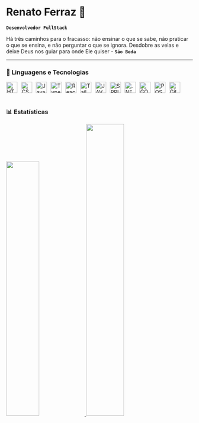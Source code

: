 # Renato Ferraz  🦈
**`Desenvolvedor FullStack`**

Há três caminhos para o fracasso: não ensinar o que se sabe, não praticar o que se ensina, e não perguntar o que se ignora. Desdobre as velas e deixe Deus nos guiar para onde Ele quiser - **`São Beda`**

---

### 🤖 Linguagens e Tecnologias

<div style="display: flex; flex-wrap: wrap;">
  <img 
      alt="HTML"
      title="HTML" 
      width="30px" 
      style="padding-right: 10px;" 
      src="https://cdn.jsdelivr.net/gh/devicons/devicon@latest/icons/html5/html5-original.svg" 
  />
  <img 
      alt="CSS" 
      title="CSS"
      width="30px" 
      style="padding-right: 10px;" 
      src="https://cdn.jsdelivr.net/gh/devicons/devicon@latest/icons/css3/css3-original.svg" 
  />
  <img 
      alt="JavaScript" 
      title="JavaScript"
      width="30px" 
      style="padding-right: 10px;" 
      src="https://cdn.jsdelivr.net/gh/devicons/devicon@latest/icons/javascript/javascript-original.svg" 
  />
  <img 
      alt="TypeScript"
      title="TypeScript" 
      width="30px" 
      style="padding-right: 10px;" 
      src="https://cdn.jsdelivr.net/gh/devicons/devicon@latest/icons/typescript/typescript-original.svg" 
  />
  <img 
      alt="React"
      title="React" 
      width="30px" 
      style="padding-right: 10px;" 
      src="https://cdn.jsdelivr.net/gh/devicons/devicon@latest/icons/react/react-original.svg" 
  />
  <img 
      alt="Tailwind" 
      title="Tailwind"
      width="30px" 
      style="padding-right: 10px;" 
      src="https://cdn.jsdelivr.net/gh/devicons/devicon@latest/icons/tailwindcss/tailwindcss-original.svg" 
  />
  <img 
      alt="JAVA" 
      title="JAVA"
      width="30px" 
      style="padding-right: 10px;" 
      src="https://cdn.jsdelivr.net/gh/devicons/devicon@latest/icons/java/java-original.svg"
  />
  <img 
      alt="SPRING" 
      title="SPRING"
      width="30px" 
      style="padding-right: 10px;" 
      src="https://cdn.jsdelivr.net/gh/devicons/devicon@latest/icons/spring/spring-original.svg"
  /> 
  <img 
      alt=".NET" 
      title=".NET"
      width="30px" 
      style="padding-right: 10px;" 
      src="https://cdn.jsdelivr.net/gh/devicons/devicon@latest/icons/dotnetcore/dotnetcore-original.svg"
  />
  <img 
      alt="GO" 
      title="GO"
      width="30px" 
      style="padding-right: 10px;" 
      src="https://cdn.jsdelivr.net/gh/devicons/devicon@latest/icons/go/go-original.svg"
  />
  <img 
      alt="POSTGRES" 
      title="POSTGRES"
      width="30px" 
      style="padding-right: 10px;" 
      src="https://cdn.jsdelivr.net/gh/devicons/devicon@latest/icons/postgresql/postgresql-original.svg" 
  />
  <img 
      alt="Git" 
      title="Git"
      width="30px" 
      style="padding-right: 10px;" 
      src="https://cdn.jsdelivr.net/gh/devicons/devicon@latest/icons/gitlab/gitlab-original.svg" 
  />
</div>

<br/>

### 📊 Estatísticas

<div>
  <a href="https://github.com/ferraz-qodeless">
    <img width="42%" src="https://github-readme-stats.vercel.app/api?username=ferraz-qodeless&show_icons=true&theme=tokyonight&include_all_commits=true&locale=pt-br&cache_seconds=1800"   />
    <img width="45%" src="https://github-readme-stats.vercel.app/api/top-langs/?username=ferraz-qodeless&theme=tokyonight&layout=compact&custom_title=Tecnologias&langs_count=9&cache_seconds=1800" />
  </a>
</div>
